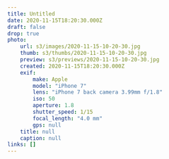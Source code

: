 ```yaml
---
title: Untitled
date: 2020-11-15T18:20:30.000Z
draft: false
drop: true
photo:
    url: s3/images/2020-11-15-10-20-30.jpg
    thumb: s3/thumbs/2020-11-15-10-20-30.jpg
    preview: s3/previews/2020-11-15-10-20-30.jpg
    created: 2020-11-15T18:20:30.000Z
    exif:
        make: Apple
        model: "iPhone 7"
        lens: "iPhone 7 back camera 3.99mm f/1.8"
        iso: 50
        aperture: 1.8
        shutter_speed: 1/15
        focal_length: "4.0 mm"
        gps: null
    title: null
    caption: null
links: []
---
```

